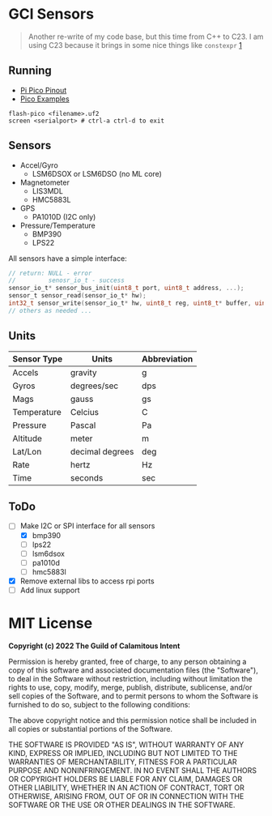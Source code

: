 # GCI Sensors

> Another re-write of my code base, but this time from
> C++ to C23. I am using C23 because it brings in some
> nice things like `constexpr` [1]

[1]: https://en.cppreference.com/w/c/language/constexpr.html

## Running

- [Pi Pico Pinout](https://pico.pinout.xyz/)
- [Pico Examples](https://github.com/raspberrypi/pico-examples)

```
flash-pico <filename>.uf2
screen <serialport> # ctrl-a ctrl-d to exit
```

## Sensors

- Accel/Gyro
  - LSM6DSOX or LSM6DSO (no ML core)
- Magnetometer
  - LIS3MDL
  - HMC5883L
- GPS
  - PA1010D (I2C only)
- Pressure/Temperature
  - BMP390
  - LPS22

All sensors have a simple interface:

```c
// return: NULL - error
//         senosr_io_t - success
sensor_io_t* sensor_bus_init(uint8_t port, uint8_t address, ...);
sensor_t sensor_read(sensor_io_t* hw);
int32_t sensor_write(sensor_io_t* hw, uint8_t reg, uint8_t* buffer, uint8_t length);
// others as needed ...
```

## Units

| Sensor Type | Units           | Abbreviation
|-------------|-----------------|--------------|
| Accels      | gravity         | g
| Gyros       | degrees/sec     | dps
| Mags        | gauss           | gs
| Temperature | Celcius         | C
| Pressure    | Pascal          | Pa
| Altitude    | meter           | m
| Lat/Lon     | decimal degrees | deg
| Rate        | hertz           | Hz
| Time        | seconds         | sec

## ToDo

- [ ] Make I2C or SPI interface for all sensors
  - [x] bmp390
  - [ ] lps22
  - [ ] lsm6dsox
  - [ ] pa1010d
  - [ ] hmc5883l
- [x] Remove external libs to access rpi ports
- [ ] Add linux support

# MIT License

**Copyright (c) 2022 The Guild of Calamitous Intent**

Permission is hereby granted, free of charge, to any person obtaining a copy
of this software and associated documentation files (the "Software"), to deal
in the Software without restriction, including without limitation the rights
to use, copy, modify, merge, publish, distribute, sublicense, and/or sell
copies of the Software, and to permit persons to whom the Software is
furnished to do so, subject to the following conditions:

The above copyright notice and this permission notice shall be included in all
copies or substantial portions of the Software.

THE SOFTWARE IS PROVIDED "AS IS", WITHOUT WARRANTY OF ANY KIND, EXPRESS OR
IMPLIED, INCLUDING BUT NOT LIMITED TO THE WARRANTIES OF MERCHANTABILITY,
FITNESS FOR A PARTICULAR PURPOSE AND NONINFRINGEMENT. IN NO EVENT SHALL THE
AUTHORS OR COPYRIGHT HOLDERS BE LIABLE FOR ANY CLAIM, DAMAGES OR OTHER
LIABILITY, WHETHER IN AN ACTION OF CONTRACT, TORT OR OTHERWISE, ARISING FROM,
OUT OF OR IN CONNECTION WITH THE SOFTWARE OR THE USE OR OTHER DEALINGS IN THE
SOFTWARE.